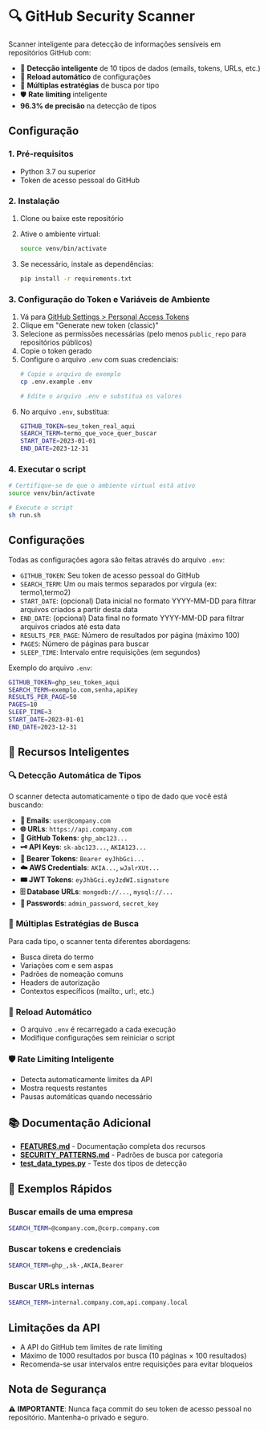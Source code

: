# 🔍 GitHub Security Scanner

Scanner inteligente para detecção de informações sensíveis em repositórios GitHub com:
- 🧠 **Detecção inteligente** de 10 tipos de dados (emails, tokens, URLs, etc.)
- 🔄 **Reload automático** de configurações
- 💯 **Múltiplas estratégias** de busca por tipo
- 🛡️ **Rate limiting** inteligente
- **96.3% de precisão** na detecção de tipos

## Configuração

### 1. Pré-requisitos
- Python 3.7 ou superior
- Token de acesso pessoal do GitHub

### 2. Instalação

1. Clone ou baixe este repositório
2. Ative o ambiente virtual:
   ```bash
   source venv/bin/activate
   ```

3. Se necessário, instale as dependências:
   ```bash
   pip install -r requirements.txt
   ```

### 3. Configuração do Token e Variáveis de Ambiente

1. Vá para [GitHub Settings > Personal Access Tokens](https://github.com/settings/tokens)
2. Clique em "Generate new token (classic)"
3. Selecione as permissões necessárias (pelo menos `public_repo` para repositórios públicos)
4. Copie o token gerado
5. Configure o arquivo `.env` com suas credenciais:
   ```bash
   # Copie o arquivo de exemplo
   cp .env.example .env
   
   # Edite o arquivo .env e substitua os valores
   ```
6. No arquivo `.env`, substitua:
   ```bash
   GITHUB_TOKEN=seu_token_real_aqui
   SEARCH_TERM=termo_que_voce_quer_buscar
   START_DATE=2023-01-01
   END_DATE=2023-12-31
   ```

### 4. Executar o script

```bash
# Certifique-se de que o ambiente virtual está ativo
source venv/bin/activate

# Execute o script
sh run.sh
```

## Configurações

Todas as configurações agora são feitas através do arquivo `.env`:

- `GITHUB_TOKEN`: Seu token de acesso pessoal do GitHub
- `SEARCH_TERM`: Um ou mais termos separados por vírgula (ex: termo1,termo2)
- `START_DATE`: (opcional) Data inicial no formato YYYY-MM-DD para filtrar arquivos criados a partir desta data
- `END_DATE`: (opcional) Data final no formato YYYY-MM-DD para filtrar arquivos criados até esta data
- `RESULTS_PER_PAGE`: Número de resultados por página (máximo 100)
- `PAGES`: Número de páginas para buscar
- `SLEEP_TIME`: Intervalo entre requisições (em segundos)

Exemplo do arquivo `.env`:
```bash
GITHUB_TOKEN=ghp_seu_token_aqui
SEARCH_TERM=exemplo.com,senha,apiKey
RESULTS_PER_PAGE=50
PAGES=10
SLEEP_TIME=3
START_DATE=2023-01-01
END_DATE=2023-12-31
```

## 🧠 **Recursos Inteligentes**

### 🔍 **Detecção Automática de Tipos**
O scanner detecta automaticamente o tipo de dado que você está buscando:

- **📧 Emails**: `user@company.com`
- **🌐 URLs**: `https://api.company.com` 
- **🔑 GitHub Tokens**: `ghp_abc123...`
- **🗝️ API Keys**: `sk-abc123...`, `AKIA123...`
- **🎫 Bearer Tokens**: `Bearer eyJhbGci...`
- **☁️ AWS Credentials**: `AKIA...`, `wJalrXUt...`
- **🎟️ JWT Tokens**: `eyJhbGci.eyJzdWI.signature`
- **🗄️ Database URLs**: `mongodb://...`, `mysql://...`
- **🔐 Passwords**: `admin_password`, `secret_key`

### 💯 **Múltiplas Estratégias de Busca**
Para cada tipo, o scanner tenta diferentes abordagens:
- Busca direta do termo
- Variações com e sem aspas
- Padrões de nomeação comuns
- Headers de autorização
- Contextos específicos (mailto:, url:, etc.)

### 🔄 **Reload Automático**
- O arquivo `.env` é recarregado a cada execução
- Modifique configurações sem reiniciar o script

### 🛡️ **Rate Limiting Inteligente**
- Detecta automaticamente limites da API
- Mostra requests restantes
- Pausas automáticas quando necessário

## 📚 **Documentação Adicional**

- **[FEATURES.md](FEATURES.md)** - Documentação completa dos recursos
- **[SECURITY_PATTERNS.md](SECURITY_PATTERNS.md)** - Padrões de busca por categoria
- **[test_data_types.py](test_data_types.py)** - Teste dos tipos de detecção

## 🚀 **Exemplos Rápidos**

### Buscar emails de uma empresa
```bash
SEARCH_TERM=@company.com,@corp.company.com
```

### Buscar tokens e credenciais
```bash
SEARCH_TERM=ghp_,sk-,AKIA,Bearer
```

### Buscar URLs internas
```bash
SEARCH_TERM=internal.company.com,api.company.local
```

## Limitações da API

- A API do GitHub tem limites de rate limiting
- Máximo de 1000 resultados por busca (10 páginas × 100 resultados)
- Recomenda-se usar intervalos entre requisições para evitar bloqueios

## Nota de Segurança

⚠️ **IMPORTANTE**: Nunca faça commit do seu token de acesso pessoal no repositório. Mantenha-o privado e seguro.

